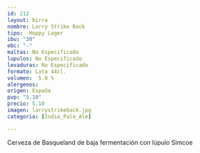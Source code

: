 ```yaml
---
id: 212
layout: birra
nombre: Larry Strike Back
tipo:  Hoppy Lager
ibu: "30"
ebc: "-"
maltas: No Especificado
lupulos: No Especificado
levaduras: No Especificado
formato: Lata 44cl.
volumen:  5.0 %
alergenos: 
origen: España
pvp: "5.10"
precio: 5.10
imagen: larrystrikeback.jpg
categoria: [India_Pale_Ale]

---
```

Cerveza de Basqueland de baja fermentación con lúpulo Simcoe